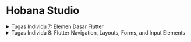 # Hobana Studio
<details>
<summary> Tugas Individu 7: Elemen Dasar Flutter </summary>
Nama    : Clara Aurelia Setiady <br>
NPM     : 2306217304 <br>
Kelas   : PBP C     <br>

## Proses mengimplementasikan cheklist-checklist
1. Membuat program Flutter baru
    - Masuk ke direktori untuk menyimpan proyek Flutter baru
    - Generate proyek Flutter baru
        ```
        flutter create hobana_studio
        ```
    - Jalankan proyek
        ```
        flutter run
        ```
    - Untuk merapikan struktur proyek, buat file baru bernama `menu.dart` pada direktori `hobana_studio/lib`. Pada baris pertama import package
        ```
        import 'package:flutter/material.dart';
        ```
    Selanjutnya, dari `main.dart`, pindahkan kode baris ke-39 hingga akhir (class MyHomePage dan _MyHomePageState) ke file `menu.dart` yang baru dibuat. Tidak lupa untuk menambahkan import package di file `main.dart`
        ```
        import 'package:hobana_studio/menu.dart';
        ```
   
2. Membuat tiga tombol sederhana dengan ikon dan teks untuk melihat daftar produk, menambah produk, dan logout. Setelah itu mengimplementasikan warna-warna yang berbeda untuk setiap tombol dan munculkan snackbar untuk memberitahu bahwa tombol sudah ditekan
    - Pada `main.dart`, ubah kode sesuai dengan warna yang diinginkan
    ```
    colorScheme: ColorScheme.fromSwatch(
        primarySwatch: Colors.deepPurple,
    ).copyWith(secondary: Colors.deepPurple[400]),
    ```
    - Setelah itu, ubah sifat widget menjadi stateless dengan menghapus `const MyHomePage(title: 'Flutter Demo Home Page') menjadi `MyHomePage(),`
    - Mengimplementasikan warna yang berbeda, memunculkan snackbar, hasil akhirnya akan
        ```
        import 'package:flutter/material.dart';
    
        class MyHomePage extends StatelessWidget {
        final String npm = '2306217304'; // NPM
        final String name = 'Clara Aurelia Setiady'; // Nama
        final String className = 'PBP C'; // Kelas
        MyHomePage({super.key});
    
        // This widget is the home page of your application. It is stateful, meaning
        // that it has a State object (defined below) that contains fields that affect
        // how it looks.
    
        // This class is the configuration for the state. It holds the values (in this
        // case the title) provided by the parent (in this case the App widget) and
        // used by the build method of the State. Fields in a Widget subclass are
        // always marked "final".
    
        final List<ItemHomepage> items = [
            ItemHomepage("Lihat Daftar Produk", Icons.mood, Colors.blue),
            ItemHomepage("Tambah Produk", Icons.add, Colors.green),
            ItemHomepage("Logout", Icons.logout, Colors.red),
        ];
    
        @override
        Widget build(BuildContext context) {
            // Scaffold menyediakan struktur dasar halaman dengan AppBar dan body.
            return Scaffold(
            // AppBar adalah bagian atas halaman yang menampilkan judul.
            appBar: AppBar(
                // Judul aplikasi "Mental Health Tracker" dengan teks putih dan tebal.
                title: const Text(
                'Hobana Studio',
                style: TextStyle(
                    color: Colors.white,
                    fontWeight: FontWeight.bold,
                ),
                ),
                // Warna latar belakang AppBar diambil dari skema warna tema aplikasi.
                backgroundColor: Theme.of(context).colorScheme.primary,
            ),
            // Body halaman dengan padding di sekelilingnya.
            body: Padding(
                padding: const EdgeInsets.all(16.0),
                // Menyusun widget secara vertikal dalam sebuah kolom.
                child: Column(
                crossAxisAlignment: CrossAxisAlignment.center,
                children: [
                    // Row untuk menampilkan 3 InfoCard secara horizontal.
                    Row(
                    mainAxisAlignment: MainAxisAlignment.spaceEvenly,
                    children: [
                        InfoCard(title: 'NPM', content: npm),
                        InfoCard(title: 'Name', content: name),
                        InfoCard(title: 'Class', content: className),
                    ],
                    ),
    
                    // Memberikan jarak vertikal 16 unit.
                    const SizedBox(height: 16.0),
    
                    // Menempatkan widget berikutnya di tengah halaman.
                    Center(
                    child: Column(
                        // Menyusun teks dan grid item secara vertikal.
    
                        children: [
                        // Menampilkan teks sambutan dengan gaya tebal dan ukuran 18.
                        const Padding(
                            padding: EdgeInsets.only(top: 16.0),
                            child: Text(
                            'Welcome to Hobana Studio',
                            style: TextStyle(
                                fontWeight: FontWeight.bold,
                                fontSize: 18.0,
                            ),
                            ),
                        ),
    
                        // Grid untuk menampilkan ItemCard dalam bentuk grid 3 kolom.
                        GridView.count(
                            primary: true,
                            padding: const EdgeInsets.all(20),
                            crossAxisSpacing: 10,
                            mainAxisSpacing: 10,
                            crossAxisCount: 3,
                            // Agar grid menyesuaikan tinggi kontennya.
                            shrinkWrap: true,
    
                            // Menampilkan ItemCard untuk setiap item dalam list items.
                            children: items.map((ItemHomepage item) {
                            return ItemCard(item);
                            }).toList(),
                        ),
                        ],
                    ),
                    ),
                ],
                ),
            ),
            );
        }
        }
    
        class InfoCard extends StatelessWidget {
        // Kartu informasi yang menampilkan title dan content.
    
        final String title;  // Judul kartu.
        final String content;  // Isi kartu.
    
        const InfoCard({super.key, required this.title, required this.content});
    
        @override
        Widget build(BuildContext context) {
            return Card(
            // Membuat kotak kartu dengan bayangan dibawahnya.
            elevation: 2.0,
            child: Container(
                // Mengatur ukuran dan jarak di dalam kartu.
                width: MediaQuery.of(context).size.width / 3.5, // menyesuaikan dengan lebar device yang digunakan.
                padding: const EdgeInsets.all(16.0),
                // Menyusun title dan content secara vertikal.
                child: Column(
                children: [
                    Text(
                    title,
                    style: const TextStyle(fontWeight: FontWeight.bold),
                    ),
                    const SizedBox(height: 8.0),
                    Text(content),
                ],
                ),
            ),
            );
        }
        }
    
        class ItemHomepage {
            final String name;
            final IconData icon;
            final Color color;
    
            ItemHomepage(this.name, this.icon, this.color);
        }
    
        class ItemCard extends StatelessWidget {
        final ItemHomepage item;
    
        const ItemCard(this.item, {super.key});
    
        @override
        Widget build(BuildContext context) {
            return Material(
            color: item.color, // Use the color property here
            borderRadius: BorderRadius.circular(12),
            child: InkWell(
                onTap: () {
                ScaffoldMessenger.of(context)
                    ..hideCurrentSnackBar()
                    ..showSnackBar(
                    SnackBar(content: Text("Kamu telah menekan tombol ${item.name}!"))
                    );
                },
                child: Container(
                padding: const EdgeInsets.all(8),
                child: Center(
                    child: Column(
                    mainAxisAlignment: MainAxisAlignment.center,
                    children: [
                        Icon(
                        item.icon,
                        color: Colors.white,
                        size: 30.0,
                        ),
                        const Padding(padding: EdgeInsets.all(3)),
                        Text(
                        item.name,
                        textAlign: TextAlign.center,
                        style: const TextStyle(color: Colors.white),
                        ),
                    ],
                    ),
                ),
                ),
            ),
            );
        }
        }
        ```
    - Untuk membuat setiap button berbeda warnanya, saya menambahkan property color di class ItemHomePage dan mendefinisikan colors di setiap item. Selain itu, saya menggunakna Color tersebut dalam ItemCard

## Menjawab pertanyaan
### 1. Jelaskan apa yang dimaksud dengan stateless widget dan stateful widget, dan jelaskan perbedaan dari keduanya.
- StatelessWidget adalah widget yang tidak memiliki state atau keadaan yang dapat berubah selama aplikasi berjalan. Artinya, data atau tampilan widget ini tetap sama setelah pertama kali dibangun. Jika ingin memperbarui tampilannya, widget tersebut perlu dibuat ulang atau diganti dengan widget baru. Contoh stateless widget adalah label yang tidak berubah, icon yang tidak memiliki interaksi, serta gambar statis.
- StatefulWidget adalah widget yang memiliki state atau keadaan yang dapat berubah selama aplikasi berjalan. Data atau tampilan widget ini bisa diperbarui berdasarkan interaksi pengguna atau peristiwa lain. Untuk membuat StatefulWidget, diperlukan dua kelas:
    - Kelas StatefulWidget itu sendiri.
    - Kelas State yang mengelola dan menyimpan status widget tersebut.
    Contoh penggunannya adalah tombol yang berubah warna saat ditekan dan formulir input yang memperbaharui data saat pengguna mengetik.


### 2.  Sebutkan widget apa saja yang kamu gunakan pada proyek ini dan jelaskan fungsinya.
#### A) Widget Umum
- MaterialApp. Merupakan widget utama untuk aplikasi Flutter yang menggunakan Material Design. MaterialApp menyediakan berbagai konfigurasi dasar seperti tema, judul aplikasi, serta pengaturan routing halaman. Dalam kode ini, MaterialApp digunakan sebagai pembungkus aplikasi utama dengan tema warna primarySwatch dan halaman awal yang diatur ke MyHomePage.
- Scaffold. Struktur dasar untuk halaman yang memiliki elemen standar seperti AppBar, Body, dan FloatingActionButton. Scaffold membantu menyusun elemen UI aplikasi dengan mudah. Dalam kode ini, Scaffold digunakan untuk memberikan struktur halaman dengan AppBar dan Body.
- AppBar. Widget yang biasanya berada di bagian atas halaman, berfungsi sebagai tempat untuk menampilkan judul dan aksi penting. Pada kode ini, AppBar menampilkan judul "Hobana Studio" dan mengikuti warna tema utama aplikasi.
- Padding. Menambahkan ruang atau jarak di sekitar widget yang dibungkusnya. Padding digunakan untuk memberikan ruang di sekitar Column utama dalam body agar tidak menempel pada tepi layar.
- Column. Menyusun widget secara vertikal. Dalam kode ini, Column menyusun widget Row, SizedBox, Center, dan GridView.count secara berurutan ke bawah.
- Row. Menyusun widget secara horizontal.
- SizedBox. Menyisipkan ruang kosong atau jarak antar widget.
- Icon. Menampilkan ikon dari pustaka ikon Flutter.
- SnackBar. Notifikasi yang muncul sementara di bagian bawah layar untuk memberikan informasi kepada pengguna. Dalam kode ini, SnackBar ditampilkan ketika pengguna menekan salah satu tombol pada ItemCard. Dan masih ada beberapa widget lainnya
#### B) Widget Custom (Buatan Sendiri)
- InfoCard. Widget custom yang menampilkan informasi statis seperti NPM, Nama, dan Kelas. InfoCard terdiri dari Card, Container, Column, dan Text untuk menyusun informasi dengan rapi. 
- ItemHomePage. Bukan sebuah widget, melainkan sebuah kelas model yang berfungsi sebagai representasi data untuk setiap item di beranda (ItemCard). Setiap ItemHomepage berisi nama item, ikon, dan warna.
- ItemCard. Widget custom yang menampilkan setiap item pada halaman utama, dengan ikon, teks, dan latar belakang berwarna. ItemCard menggunakan beberapa widget seperti Material, InkWell, Container, Icon, dan Text.

### 3. Apa fungsi dari setState()? Jelaskan variabel apa saja yang dapat terdampak dengan fungsi tersebut.
- setState() adalah fungsi dalam Flutter yang digunakan dalam widget Stateful untuk memperbarui tampilan aplikasi ketika terjadi perubahan data atau state. Ketika setState() dipanggil, Flutter akan menandai widget yang bersangkutan agar dibangun ulang (rebuild), sehingga perubahan data dapat ditampilkan pada UI.

#### Fungsi setState()
- setState() memberi tahu Flutter bahwa ada perubahan data yang memerlukan pembaruan tampilan.
- Saat dipanggil, Flutter menjalankan ulang metode build() dari widget tersebut, yang akan merefleksikan perubahan data pada UI.
- Hanya widget yang berada dalam kelas Stateful (dan bukan Stateless) yang bisa menggunakan setState(), karena setState() bergantung pada manajemen state yang dapat berubah.

#### Variabel yang terdampak
- Variabel penghitung atau numerik lainnya: Misalnya int counter, yang digunakan untuk menampilkan nilai dinamis.
- Variabel boolean: Misalnya bool isVisible untuk menampilkan atau menyembunyikan elemen tertentu.
- List atau Map: Misalnya, List<String> items untuk menambah atau menghapus elemen dari daftar tampilan.
- Variabel String atau tipe data lain: Misalnya, String title untuk memperbarui teks atau label.
- Nilai input pengguna: Data yang didapat dari pengguna, seperti teks dari TextField.

### 4.  Jelaskan perbedaan antara const dengan final.
- Di Dart, const dan final adalah kata kunci untuk mendeklarasikan variabel yang tidak dapat diubah, tetapi ada perbedaan penting di antara keduanya.
- const menetapkan nilai pada saat compile-time, artinya nilai harus sudah diketahui sebelumnya dan bersifat deeply immutable, sehingga seluruh objek dan sub-objeknya juga konstan.
- Sebaliknya, final menetapkan nilai pada saat run-time dan mencegah variabel diubah setelah inisialisasi pertama, tetapi jika variabel tersebut adalah objek, properti di dalamnya tetap bisa diubah.
    - Dalam Flutter, const sering digunakan pada widget statis untuk optimasi memori, karena objek const yang identik hanya dibuat sekali di memori (canonicalized), sementara final digunakan untuk variabel yang nilai akhirnya diketahui pada run-time dan tidak berubah setelahnya.
</details>

<details>
<summary> Tugas Individu 8: Flutter Navigation, Layouts, Forms, and Input Elements </summary>
Nama    : Clara Aurelia Setiady <br>
NPM     : 2306217304 <br>
Kelas   : PBP C     <br>

## Proses implementasi Checklist
### 1. Membuat halaman formulir tambah item baru dengan ketentuan (memakai min tiga elemen input [name, amount, description]), memiliki sebuah tombol Save, setiap element input formulir harus divalidasi [setiap elemen input tidak boleh kosong, setiap elemen input harus berisi data dengan tipe data atribut modelnya, perhatikan juga case-case seperti angkat negatif, dll]
- Kode mengenai hal ini kebanyakan tercantum di page `productentry_form.dart`. Pada file ini, kode membangun halaman formulir di Flutter untuk menambahkan produk baru dengan tiga elemen input utama: nama produk (_nama), deskripsi produk (_description), dan harga produk (_price). Formulir ini menggunakan widget StatefulWidget bernama ProductEntryFormPage yang memiliki state dikelola oleh kelas _ProductEntryFormPageState. Tujuannya adalah untuk menangani input data produk, memvalidasi input, dan menyimpan data dengan tombol "Save".

Formulir menggunakan GlobalKey<FormState>() sebagai kunci global untuk validasi input pada elemen formulir. Setiap input diwakili oleh TextFormField yang memiliki properti decoration untuk menampilkan label dan hint teks agar pengguna memahami jenis data yang harus dimasukkan. Pada setiap input, terdapat validator yang memastikan data sesuai aturan. Untuk input nama produk, validasi memeriksa apakah input tidak kosong, memiliki panjang minimal 3 karakter, dan maksimal 50 karakter. Pada input deskripsi produk, validasi memeriksa agar input tidak kosong dengan panjang minimal 10 karakter dan maksimal 200 karakter. Sedangkan input harga menggunakan keyboardType: TextInputType.number untuk membatasi input menjadi angka, dan validasi memastikan nilainya tidak kosong, berupa angka, serta lebih besar dari nol.

Pengelolaan state dilakukan menggunakan metode setState() di dalam fungsi onChanged, yang memperbarui nilai variabel state (_nama, _description, dan _price) setiap kali pengguna mengubah input. Hal ini memastikan data yang dimasukkan selalu sinkron dengan state aplikasi.

Tombol "Save" pada formulir dibuat menggunakan ElevatedButton. Ketika tombol ditekan, form divalidasi dengan metode _formKey.currentState!.validate(). Jika semua input valid, maka dialog konfirmasi ditampilkan menggunakan showDialog(). Dialog tersebut berisi detail data produk yang berhasil disimpan, ditampilkan menggunakan widget AlertDialog. Setelah dialog ditutup, form akan direset dengan memanggil _formKey.currentState!.reset(), mengosongkan semua input untuk mempersiapkan input berikutnya. Kode ini memperlihatkan bagaimana Flutter memanfaatkan fitur form bawaan untuk membuat proses input yang aman, terstruktur, dan interaktif dengan umpan balik yang jelas kepada pengguna.

### 2. Mengarahkan pengguna ke halaman form tambah item ketika menekan tombol "Tambah Item"
Untuk mengarahkan pengguna ke halaman form tambah item ketika tombol "Tambah Produk" ditekan, kode ini memanfaatkan Navigator.push() pada widget yang berinteraksi dengan pengguna. Navigasi ke halaman formulir dilakukan dengan memeriksa nilai routeKey dari ItemHomepage. Jika routeKey memiliki nilai 'addProduct', kode akan memanggil Navigator.push() untuk membuka halaman ProductEntryFormPage.

Komponen utama yang menangani klik pada item adalah ItemCard. ItemCard dilengkapi dengan GestureDetector yang menangkap event klik dan memanggil fungsi onTap. Fungsi ini memeriksa apakah item yang ditekan memiliki routeKey yang sesuai untuk menavigasi ke halaman form. Dalam hal ini, jika tombol "Tambah Produk" ditekan, pengguna diarahkan ke halaman ProductEntryFormPage dengan menggunakan MaterialPageRoute. Pendekatan ini menjaga navigasi tetap modular dan memisahkan logika navigasi dari elemen presentasi, memungkinkan alur yang lebih bersih dan terorganisir dalam aplikasi.


### 3. Memunculkan data sesuai isi dari formulir yang diisi dalam sebuah pop up setelah menekan tombol Save
Kode ini utamanya terdapat di file `productentry_form.dart`. Kode ini berfokus pada memunculkan data yang diisi dalam formulir sebagai pop-up (dialog) setelah pengguna menekan tombol "Save" dan semua data berhasil divalidasi. Formulir terdiri dari tiga input utama: nama produk (_nama), deskripsi produk (_description), dan harga produk (_price). Setelah pengguna mengisi semua data dan menekan tombol "Save", kode memeriksa apakah semua input valid menggunakan _formKey.currentState!.validate().

Jika validasi berhasil, showDialog() akan dipanggil untuk menampilkan sebuah AlertDialog. Dialog ini berfungsi sebagai pop-up yang menampilkan data yang telah diisi pengguna dalam formulir, termasuk nama produk, deskripsi, dan harga. Informasi tersebut ditampilkan di dalam widget Column yang disusun secara vertikal untuk menunjukkan rincian produk. Tombol "OK" pada dialog memungkinkan pengguna untuk menutup dialog dan secara otomatis mereset formulir menggunakan _formKey.currentState!.reset().

Dengan pendekatan ini, kode memberikan umpan balik langsung kepada pengguna tentang data yang telah diisi dan memastikan pengguna mendapatkan konfirmasi bahwa data telah berhasil dimasukkan sebelum kembali ke tampilan awal atau mengisi data baru. Hal ini meningkatkan pengalaman pengguna dengan memberi kepastian atas tindakan yang mereka lakukan.


### 4. Membuat sebuah drawer pada aplikasi (min memiliki dua buah opsi, "halaman utama" dan "tambah item")
Bagian ini terletak pada file left_drawer.dart. Kode ini membangun sebuah drawer pada aplikasi menggunakan widget Drawer di Flutter. Drawer berfungsi sebagai navigasi samping yang menyediakan opsi bagi pengguna untuk beralih ke halaman yang berbeda dengan cepat. Dalam hal ini, drawer memiliki dua opsi utama: "Halaman Utama" dan "Tambah Produk".

Drawer diimplementasikan dengan ListView yang menampilkan item navigasi (ListTile). Bagian atas drawer ditandai dengan DrawerHeader yang menampilkan judul "Hobana Studio" beserta subteks deskriptif "Ayo belanja setiap hari disini!" yang dirancang untuk menarik perhatian pengguna. DrawerHeader memiliki latar belakang berwarna yang disesuaikan dengan skema warna utama aplikasi.

Opsi pertama, "Halaman Utama", diwakili oleh ListTile dengan ikon rumah (Icons.home_outlined). Ketika opsi ini diklik, Navigator.pushReplacement digunakan untuk mengganti halaman saat ini dengan halaman beranda (MyHomePage). Navigator.pushReplacement memastikan bahwa halaman sebelumnya tidak tetap berada dalam tumpukan navigasi, memberikan pengalaman transisi yang bersih dan langsung.

Opsi kedua, "Tambah Produk", memiliki ikon mood (Icons.mood) dan memungkinkan pengguna untuk menavigasi ke halaman formulir tambah produk (ProductEntryFormPage). Navigasi dilakukan dengan cara serupa, menggunakan Navigator.pushReplacement untuk mengganti halaman saat ini.

Dengan desain ini, drawer berfungsi sebagai elemen navigasi yang ramah pengguna, menyediakan akses cepat ke fitur utama aplikasi dengan minimal dua opsi. Hal ini memastikan pengalaman pengguna yang terorganisir dan efisien dalam menjelajahi aplikasi.


## Menjawab pertanyaan
### 1. Apa kegunaan const di Flutter? Jelaskan apa keuntungan ketika menggunakan const pada kode Flutter. Kapan sebaiknya kita menggunakan const, dan kapan sebaiknya tidak digunakan?
#### Kegunaan dann Keuntungan Penggunaan Const di Flutter
- *Pengoptimalan performa*. Dengan menggunakan const, Flutter dapat menghindari pembuatan objek baru jika objek tersebut sudah ada. Ini berarti jika widget yang sama dengan nilai yang sama digunakan di berbagai tempat dalam widget tree, Flutter hanya akan menggambar satu instance objek tersebut.
- *Memori yang efisien*. Karena objek const tidak dapat diubah, mereka dapat dibagikan dan digunakan ulang di berbagai tempat dalam aplikasi. Hal ini mengurangi penggunaan memori, karena tidak perlu membuat banyak instance dari objek yang sama.
- *Lebih mudah dalam debugging*. Menandai objek sebagai const memberi tahu developer lain bahwa objek tersebut tidak akan berubah. Ini membantu dalam pemahaman kode dan debugging.

#### Kapan sebaiknya menggunakan const?
- Jika diketahui bahwa widget tersebut tidak akan berubah, seperti ikon statis atau teks yang tidak akan berubah, penggunaan const sangat dianjurkan.
- Jika widget dihasilkan dari data yang tidak berubah (seperti daftar konstanta), const sangat baik untuk menggunakan 

#### Kapan sebaiknya tidak menggunakan const?
- Jika widget bergantung pada data yang dapat berubah, seperti hasil dari API atau input pengguna, sebaiknya tidak menggunakan const. Contoh kasus ini adalah:
-  Jika widget digunakan dalam konteks yang bisa berubah (misalnya, dalam StatefulWidget), sebaiknya tidak menggunakan const pada widget tersebut.

### 2. Jelaskan dan bandingkan penggunaan Column dan Row pada Flutter. Berikan contoh implementasi dari masing-masing layout widget ini!
#### Column
Widget Column digunakan untuk menyusun anak-anaknya dalam bentuk vertikal. Setiap anak akan ditata satu di atas yang lain. Keuntungannya:
- Memungkinkan penempatan widget secara vertikal.
- Bisa diatur agar anak-anaknya mengisi ruang yang tersedia dengan parameter seperti `mainAxisAlignment` dan `crossAxisAlignment`.
Contoh implementasi:
```
Column(
  mainAxisAlignment: MainAxisAlignment.center,
  crossAxisAlignment: CrossAxisAlignment.start,
  children: <Widget>[
    Text('Hello'),
    Text('World'),
    ElevatedButton(onPressed: () {}, child: Text('Click Me')),
  ],
)
```
Pada contoh di atas, tiga widget (dua teks dan satu tombol) ditata secara vertikal, di tengah sumbu utama dan di sebelah kiri sumbu silang.

#### Row
Widget Row digunakan untuk menyusun anak-anaknya dalam bentuk horizontal. Setiap anak akan ditata satu di samping yang lain. Keuntungannya:
- Memungkinkan penempatan widget secara horizontal.
- Seperti Column, bisa diatur menggunakan parameter `mainAxisAlignment` dan `crossAxisAlignment`.
Contoh
```
Row(
  mainAxisAlignment: MainAxisAlignment.spaceAround,
  crossAxisAlignment: CrossAxisAlignment.center,
  children: <Widget>[
    Icon(Icons.home),
    Text('Home'),
    ElevatedButton(onPressed: () {}, child: Text('Go')),
  ],
)
```
Di contoh ini, ada ikon, teks, dan tombol yang ditata secara horizontal. Semua widget berada di tengah sumbu silang dan memiliki jarak yang sama antar elemen.

### 3. Sebutkan apa saja elemen input yang kamu gunakan pada halaman form yang kamu buat pada tugas kali ini. Apakah terdapat elemen input Flutter lain yang tidak kamu gunakan pada tugas ini? Jelaskan!
Pada halaman form yang saya buat, elemen input yang digunakan adalah:

- TextFormField untuk input nama produk (_nama).
- TextFormField untuk input deskripsi produk (_description).
- TextFormField untuk input harga produk (_price), dengan keyboardType yang disesuaikan agar hanya menerima input berupa angka.

Elemen input lainnya dari Flutter yang tidak digunakan dalam tugas ini mencakup:
- Checkbox: Untuk input nilai boolean (ya/tidak).
- Switch: Berfungsi serupa dengan checkbox tetapi dengan gaya visual yang berbeda.
- Radio Button: Untuk pilihan eksklusif dari beberapa opsi.
- DropdownButton: Untuk memilih satu opsi dari menu dropdown.
- Slider: Untuk input nilai numerik atau range dengan menggeser slider.

Saya tidak menggunakan elemen-elemen ini karena fokus formulir adalah input teks untuk nama, deskripsi, dan angka untuk harga produk. Elemen-elemen seperti checkbox, radio button, atau dropdown dapat digunakan jika ada kebutuhan untuk memilih opsi dari sejumlah pilihan atau untuk pengaturan lainnya.

### 4. Bagaimana cara kamu mengatur tema (theme) dalam aplikasi Flutter agar aplikasi yang dibuat konsisten? Apakah kamu mengimplementasikan tema pada aplikasi yang kamu buat?
1.  Di dalam kelas MyApp, ThemeData diatur menggunakan colorScheme untuk menentukan skema warna. Kode berikut menunjukkan cara tema ditetapkan:
```
theme: ThemeData(
  colorScheme: ColorScheme.fromSwatch(
    primarySwatch: Colors.deepPurple,
  ).copyWith(secondary: Colors.deepPurple[400]),
),

```
2. Penggunaan Tema pada Komponen: Beberapa widget menggunakan tema ini untuk menjaga konsistensi warna di seluruh aplikasi, seperti AppBar, DrawerHeader, ElevatedButton, dan Card. Contoh penerapannya:
```
backgroundColor: Theme.of(context).colorScheme.primary,
```
```
backgroundColor: MaterialStateProperty.all(Theme.of(context).colorScheme.primary),

```
3. Inheritan Tema. Setiap komponen menggunakan `Theme.of(context).colorScheme` untuk mengakses warna-warna dari tema yang telah ditetapkan di `main.dart`, memastikan bahwa perubahan pada `ThemeData` akan berlaku untuk semua elemen yang menggunakannya.

Dengan cara ini, aplikasi secara konsisten mengikuti skema warna yang sama di semua halaman dan komponen, yang memberikan pengalaman visual yang seragam dan memudahkan pengelolaan warna jika ingin mengubah skema warna di masa depan.


### 5. Bagaimana cara kamu menangani navigasi dalam aplikasi dengan banyak halaman pada Flutter?
Pada aplikasi Flutter, navigasi antara halaman dapat ditangani dengan menggunakan kelas Navigator dan MaterialPageRoute. Berikut adalah cara menangani navigasi pada aplikasi dengan banyak halaman di Flutter:
1. Menggunakan `Navigator.push` dan `Navigator.pushReplacement`. Navigator memungkinkan kita untuk menambahkan (push) halaman baru di atas halaman yang sedang aktif. `Navigator.pushReplacement` menggantikan halaman saat ini dengan halaman baru tanpa menambahkan halaman baru ke dalam tumpukan navigasi, sehingga tidak dapat kembali ke halaman sebelumnya. Contoh penggunaan:
```
onTap: () {
  Navigator.pushReplacement(
    context,
    MaterialPageRoute(
      builder: (context) => MyHomePage(),
    ),
  );
},
```

2. Membuat Route pada `MaterialPageRoute`. `MaterialPageRoute` digunakan untuk mendefinisikan halaman baru yang akan ditampilkan. `builder` dalam `MaterialPageRoute` mendefinisikan widget yang akan dirender sebagai halaman baru; Contoh penggunaan:
```
Navigator.push(
  context,
  MaterialPageRoute(
    builder: (context) => const ProductEntryFormPage(),
  ),
);
```

3. Navigasi Berdasarkan Kondisi: Pada ItemCard, ada navigasi yang ditentukan berdasarkan nama item. Contoh penggunaan:
```
if (item.name == "Tambah Produk") {
  Navigator.push(
    context,
    MaterialPageRoute(
      builder: (context) => const ProductEntryFormPage(),
    ),
  );
}
```
</details>